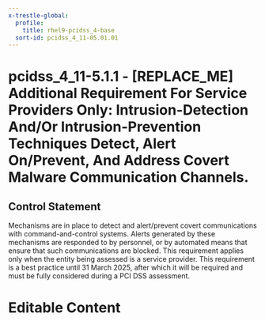 ```yaml
---
x-trestle-global:
  profile:
    title: rhel9-pcidss_4-base
  sort-id: pcidss_4_11-05.01.01
---
```


# pcidss_4_11-5.1.1 - \[REPLACE_ME\] Additional Requirement For Service Providers Only: Intrusion-Detection And/Or Intrusion-Prevention Techniques Detect, Alert On/Prevent, And Address Covert Malware Communication Channels.

## Control Statement

Mechanisms are in place to detect and alert/prevent covert communications with
command-and-control systems. Alerts generated by these mechanisms are responded to by
personnel, or by automated means that ensure that such communications are blocked. This
requirement applies only when the entity being assessed is a service provider. This
requirement is a best practice until 31 March 2025, after which it will be required and
must be fully considered during a PCI DSS assessment.

# Editable Content

<!-- Make additions and edits below -->
<!-- The above represents the contents of the control as received by the profile, prior to additions. -->
<!-- If the profile makes additions to the control, they will appear below. -->
<!-- The above markdown may not be edited but you may edit the content below, and/or introduce new additions to be made by the profile. -->
<!-- If there is a yaml header at the top, parameter values may be edited. Use --set-parameters to incorporate the changes during assembly. -->
<!-- The content here will then replace what is in the profile for this control, after running profile-assemble. -->
<!-- The current profile has no added parts for this control, but you may add new ones here. -->
<!-- Each addition must have a heading either of the form ## Control my_addition_name -->
<!-- or ## Part a. (where the a. refers to one of the control statement labels.) -->
<!-- "## Control" parts are new parts added after the statement part. -->
<!-- "## Part" parts are new parts added into the top-level statement part with that label. -->
<!-- Subparts may be added with nested hash levels of the form ### My Subpart Name -->
<!-- underneath the parent ## Control or ## Part being added -->
<!-- See https://oscal-compass.github.io/compliance-trestle/tutorials/ssp_profile_catalog_authoring/ssp_profile_catalog_authoring for guidance. -->

